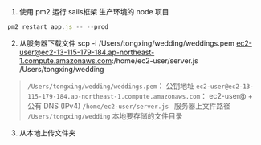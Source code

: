 1. 使用 pm2 运行 sails框架 生产环境的 node 项目
```js
pm2 restart app.js -- --prod
```

2.  从服务器下载文件
scp -i /Users/tongxing/wedding/weddings.pem ec2-user@ec2-13-115-179-184.ap-northeast-1.compute.amazonaws.com:/home/ec2-user/server.js /Users/tongxing/wedding

> `/Users/tongxing/wedding/weddings.pem`：  公钥地址
> `ec2-user@ec2-13-115-179-184.ap-northeast-1.compute.amazonaws.com`： ec2-user@ + 公有 DNS (IPv4)
> `/home/ec2-user/server.js ` 服务器上文件路径
> `/Users/tongxing/wedding` 本地要存储的文件目录

3. 从本地上传文件夹
